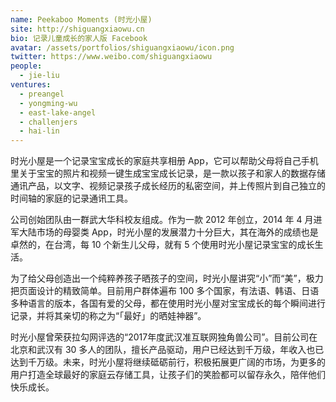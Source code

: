 ```yaml
---
name: Peekaboo Moments (时光小屋)
site: http://shiguangxiaowu.cn
bio: 记录儿童成长的家人版 Facebook
avatar: /assets/portfolios/shiguangxiaowu/icon.png
twitter: https://www.weibo.com/shiguangxiaowu
people:
  - jie-liu
ventures:
  - preangel
  - yongming-wu
  - east-lake-angel
  - challenjers
  - hai-lin
---
```


时光小屋是一个记录宝宝成长的家庭共享相册 App，它可以帮助父母将自己手机里关于宝宝的照片和视频一键生成宝宝成长记录，是一款以孩子和家人的数据存储通讯产品，以文字、视频记录孩子成长经历的私密空间，并上传照片到自己独立的时间轴的家庭的记录通讯工具。

公司创始团队由一群武大华科校友组成。作为一款 2012 年创立，2014 年 4 月进军大陆市场的母婴类 App，时光小屋的发展潜力十分巨大，其在海外的成绩也是卓然的，在台湾，每 10 个新生儿父母，就有 5 个使用时光小屋记录宝宝的成长生活。

为了给父母创造出一个纯粹养孩子晒孩子的空间，时光小屋讲究“小”而“美”，极力把页面设计的精致简单。目前用户群体遍布 100 多个国家，有法语、韩语、日语多种语言的版本，各国有爱的父母，都在使用时光小屋对宝宝成长的每个瞬间进行记录，并将其亲切的称之为“「最好」的晒娃神器”。

时光小屋曾荣获拉勾网评选的“2017年度武汉准互联网独角兽公司”。目前公司在北京和武汉有 30 多人的团队，擅长产品驱动，用户已经达到千万级，年收入也已达到千万级。未来，时光小屋将继续砥砺前行，积极拓展更广阔的市场，为更多的用户打造全球最好的家庭云存储工具，让孩子们的笑脸都可以留存永久，陪伴他们快乐成长。
